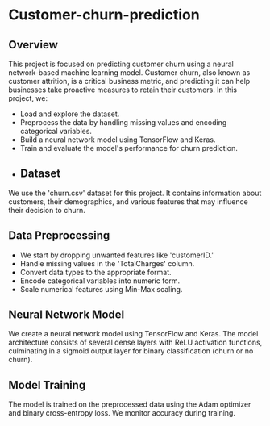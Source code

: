 # Customer-churn-prediction

## Overview
This project is focused on predicting customer churn using a neural network-based machine learning model. Customer churn, also known as customer attrition, is a critical business metric, and predicting it can help businesses take proactive measures to retain their customers.
In this project, we:
- Load and explore the dataset.
- Preprocess the data by handling missing values and encoding categorical variables.
- Build a neural network model using TensorFlow and Keras.
- Train and evaluate the model's performance for churn prediction.
- ## Dataset
We use the 'churn.csv' dataset for this project. It contains information about customers, their demographics, and various features that may influence their decision to churn.

## Data Preprocessing
- We start by dropping unwanted features like 'customerID.'
- Handle missing values in the 'TotalCharges' column.
- Convert data types to the appropriate format.
- Encode categorical variables into numeric form.
- Scale numerical features using Min-Max scaling.

## Neural Network Model
We create a neural network model using TensorFlow and Keras. The model architecture consists of several dense layers with ReLU activation functions, culminating in a sigmoid output layer for binary classification (churn or no churn).

## Model Training
The model is trained on the preprocessed data using the Adam optimizer and binary cross-entropy loss. We monitor accuracy during training.
